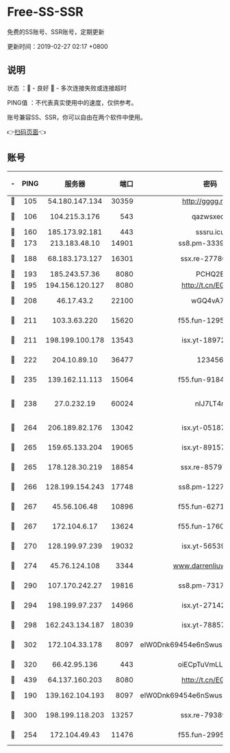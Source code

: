 # Free-SS-SSR

免费的SS账号、SSR账号，定期更新

更新时间：2019-02-27 02:17 +0800

## 说明

状态     ：🙂 - 良好 🙁 - 多次连接失败或连接超时

PING值   ：不代表真实使用中的速度，仅供参考。

账号兼容SS、SSR，你可以自由在两个软件中使用。

👉[扫码页面](https://liesauer.github.io/free-ss-ssr.github.io/)👈

## 账号

|-|PING|服务器|端口|密码|加密方式|区域|
|:----:|:----:|:-----:|-----:|:----:|:----:|:----:|
|🙂|105|54.180.147.134|30359|http://gggg.rocks|chacha20|KR|
|🙂|106|104.215.3.176|543|qazwsxedc|aes-256-gcm|JP|
|🙂|160|185.173.92.181|443|sssru.icu|rc4-md5|RU|
|🙂|173|213.183.48.10|14901|ss8.pm-33399389|rc4-md5|RU|
|🙂|188|68.183.173.127|16301|ssx.re-27780597|aes-256-cfb|US|
|🙂|193|185.243.57.36|8080|PCHQ2E|rc4-md5|US|
|🙂|195|194.156.120.127|8080|http://t.cn/EGJIyrl|rc4-md5|RU|
|🙂|208|46.17.43.2|22100|wGQ4vA7D|aes-256-gcm|RU|
|🙂|211|103.3.63.220|15620|f55.fun-12950229|aes-256-cfb|SG|
|🙂|211|198.199.100.178|13543|isx.yt-18972855|aes-256-cfb|US|
|🙂|222|204.10.89.10|36477|123456|aes-256-cfb|US|
|🙂|235|139.162.11.113|15064|f55.fun-91846921|aes-256-cfb|SG|
|🙂|238|27.0.232.19|60024|nIJ7LT4n|xchacha20-ietf-poly1305|HK|
|🙂|264|206.189.82.176|13042|isx.yt-05187143|aes-256-cfb|SG|
|🙂|265|159.65.133.204|19065|isx.yt-89157560|aes-256-cfb|SG|
|🙂|265|178.128.30.219|18854|ssx.re-85797399|aes-256-cfb|SG|
|🙂|266|128.199.154.243|17748|ss8.pm-12277718|aes-256-cfb|SG|
|🙂|267|45.56.106.48|10896|f55.fun-62719865|aes-256-cfb|US|
|🙂|267|172.104.6.17|13624|f55.fun-17607418|aes-256-cfb|US|
|🙂|270|128.199.97.239|19032|isx.yt-56539543|aes-256-cfb|SG|
|🙂|274|45.76.124.108|3344|www.darrenliuwei.com|aes-256-cfb|AU|
|🙂|290|107.170.242.27|19816|ss8.pm-73178882|aes-256-cfb|US|
|🙂|294|198.199.97.237|14966|isx.yt-27142882|aes-256-cfb|US|
|🙂|298|162.243.134.187|18039|isx.yt-78857409|aes-256-cfb|US|
|🙂|302|172.104.33.178|8097|eIW0Dnk69454e6nSwuspv9DmS201tQ0D|aes-256-cfb|SG|
|🙂|320|66.42.95.136|443|oiECpTuVmLLxk4Ts|aes-256-cfb|US|
|🙂|439|64.137.160.203|8080|http://t.cn/EGJIyrl|rc4-md5|CA|
|🙂|190|139.162.104.193|8097|eIW0Dnk69454e6nSwuspv9DmS201tQ0D|aes-256-cfb|JP|
|🙂|300|198.199.118.203|13257|ssx.re-79389209|aes-256-cfb|US|
|🙁|254|172.104.49.43|11476|f55.fun-29951648|aes-256-cfb|SG|
